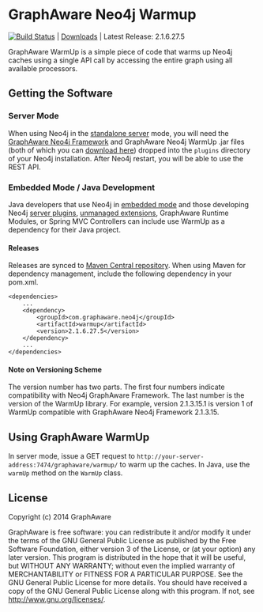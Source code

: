 GraphAware Neo4j Warmup
=======================

[![Build Status](https://travis-ci.org/graphaware/neo4j-warmup.png)](https://travis-ci.org/graphaware/neo4j-warmup) | <a href="http://graphaware.com/downloads/" target="_blank">Downloads</a> | Latest Release: 2.1.6.27.5

GraphAware WarmUp is a simple piece of code that warms up Neo4j caches using a single API call by accessing the entire
graph using all available processors.

Getting the Software
--------------------

### Server Mode

When using Neo4j in the <a href="http://docs.neo4j.org/chunked/stable/server-installation.html" target="_blank">standalone server</a> mode,
you will need the <a href="https://github.com/graphaware/neo4j-framework" target="_blank">GraphAware Neo4j Framework</a> and GraphAware Neo4j WarmUp .jar files (both of which you can <a href="http://graphaware.com/downloads/" target="_blank">download here</a>) dropped
into the `plugins` directory of your Neo4j installation. After Neo4j restart, you will be able to use the REST API.

### Embedded Mode / Java Development

Java developers that use Neo4j in <a href="http://docs.neo4j.org/chunked/stable/tutorials-java-embedded.html" target="_blank">embedded mode</a>
and those developing Neo4j <a href="http://docs.neo4j.org/chunked/stable/server-plugins.html" target="_blank">server plugins</a>,
<a href="http://docs.neo4j.org/chunked/stable/server-unmanaged-extensions.html" target="_blank">unmanaged extensions</a>,
GraphAware Runtime Modules, or Spring MVC Controllers can include use WarmUp as a dependency for their Java project.

#### Releases

Releases are synced to <a href="http://search.maven.org/#search%7Cga%7C1%7Ca%3A%22timetree%22" target="_blank">Maven Central repository</a>. When using Maven for dependency management, include the following dependency in your pom.xml.

    <dependencies>
        ...
        <dependency>
            <groupId>com.graphaware.neo4j</groupId>
            <artifactId>warmup</artifactId>
            <version>2.1.6.27.5</version>
        </dependency>
        ...
    </dependencies>

#### Note on Versioning Scheme

The version number has two parts. The first four numbers indicate compatibility with Neo4j GraphAware Framework.
 The last number is the version of the WarmUp library. For example, version 2.1.3.15.1 is version 1 of WarmUp
 compatible with GraphAware Neo4j Framework 2.1.3.15.

Using GraphAware WarmUp
-----------------------

In server mode, issue a GET request to `http://your-server-address:7474/graphaware/warmup/` to warm up the caches.
In Java, use the `warmUp` method on the `WarmUp` class.

License
-------

Copyright (c) 2014 GraphAware

GraphAware is free software: you can redistribute it and/or modify it under the terms of the GNU General Public License
as published by the Free Software Foundation, either version 3 of the License, or (at your option) any later version.
This program is distributed in the hope that it will be useful, but WITHOUT ANY WARRANTY; without even the implied
warranty of MERCHANTABILITY or FITNESS FOR A PARTICULAR PURPOSE. See the GNU General Public License for more details.
You should have received a copy of the GNU General Public License along with this program.
If not, see <http://www.gnu.org/licenses/>.